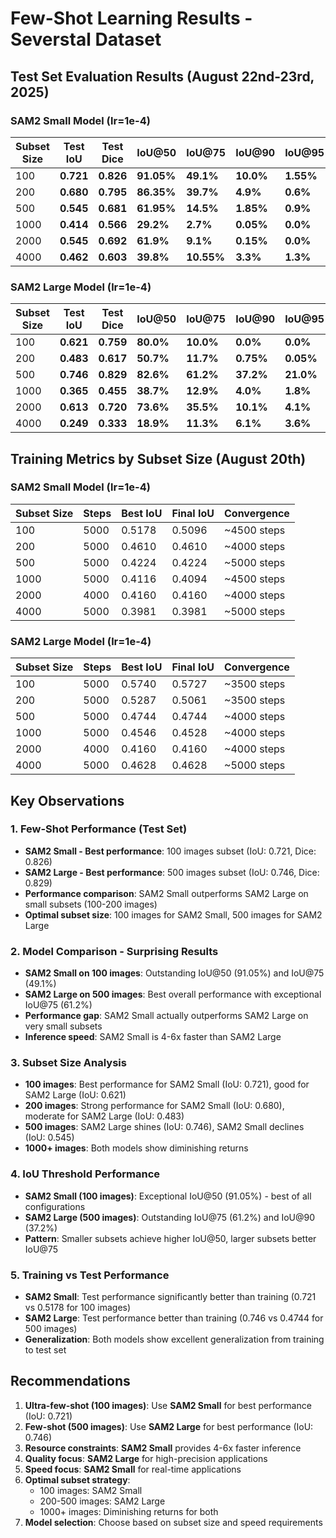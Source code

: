 # Few-Shot Learning Results - Severstal Dataset

## Test Set Evaluation Results (August 22nd-23rd, 2025)

### SAM2 Small Model (lr=1e-4)

| Subset Size | Test IoU | Test Dice | IoU@50 | IoU@75 | IoU@90 | IoU@95 | Precision | Recall | F1 | Inference Time |
|-------------|----------|-----------|---------|---------|---------|---------|-----------|---------|----|----------------|
| 100         | **0.721**| **0.826** | **91.05%**| **49.1%**| **10.0%**| **1.55%**| **0.888** | **0.802** | **0.826**| **0.040s**    |
| 200         | **0.680**| **0.795** | **86.35%**| **39.7%**| **4.9%** | **0.6%**  | **0.881** | **0.757** | **0.795**| **0.041s**    |
| 500         | **0.545**| **0.681** | **61.95%**| **14.5%**| **1.85%**| **0.9%** | **0.885** | **0.602** | **0.681**| **0.043s**    |
| 1000        | **0.414**| **0.566** | **29.2%** | **2.7%** | **0.05%**| **0.0%** | **0.892** | **0.443** | **0.566**| **0.043s**    |
| 2000        | **0.545**| **0.692** | **61.9%** | **9.1%** | **0.15%**| **0.0%** | **0.895** | **0.592** | **0.692**| **0.042s**    |
| 4000        | **0.462**| **0.603** | **39.8%** | **10.55%**| **3.3%** | **1.3%** | **0.892** | **0.508** | **0.603**| **0.044s**    |

### SAM2 Large Model (lr=1e-4)

| Subset Size | Test IoU | Test Dice | IoU@50 | IoU@75 | IoU@90 | IoU@95 | Precision | Recall | F1 | Inference Time |
|-------------|----------|-----------|---------|---------|---------|---------|-----------|---------|----|----------------|
| 100         | **0.621**| **0.759** | **80.0%**| **10.0%**| **0.0%** | **0.0%** | **0.917** | **0.676** | **0.759**| **0.159s**    |
| 200         | **0.483**| **0.617** | **50.7%**| **11.7%**| **0.75%**| **0.05%**| **0.930** | **0.512** | **0.617**| **0.259s**    |
| 500         | **0.746**| **0.829** | **82.6%**| **61.2%**| **37.2%**| **21.0%**| **0.867** | **0.864** | **0.829**| **0.168s**    |
| 1000        | **0.365**| **0.455** | **38.7%**| **12.9%**| **4.0%** | **1.8%** | **0.919** | **0.405** | **0.455**| **0.226s**    |
| 2000        | **0.613**| **0.720** | **73.6%**| **35.5%**| **10.1%**| **4.1%** | **0.895** | **0.686** | **0.720**| **0.184s**    |
| 4000        | **0.249**| **0.333** | **18.9%**| **11.3%**| **6.1%** | **3.6%** | **0.911** | **0.281** | **0.333**| **0.209s**    |

## Training Metrics by Subset Size (August 20th)

### SAM2 Small Model (lr=1e-4)

| Subset Size | Steps | Best IoU | Final IoU | Convergence |
|-------------|-------|-----------|-----------|-------------|
| 100         | 5000  | 0.5178    | 0.5096    | ~4500 steps |
| 200         | 5000  | 0.4610    | 0.4610    | ~4000 steps |
| 500         | 5000  | 0.4224    | 0.4224    | ~5000 steps |
| 1000        | 5000  | 0.4116    | 0.4094    | ~4500 steps |
| 2000        | 4000  | 0.4160    | 0.4160    | ~4000 steps |
| 4000        | 5000  | 0.3981    | 0.3981    | ~5000 steps |

### SAM2 Large Model (lr=1e-4)

| Subset Size | Steps | Best IoU | Final IoU | Convergence |
|-------------|-------|-----------|-----------|-------------|
| 100         | 5000  | 0.5740    | 0.5727    | ~3500 steps |
| 200         | 5000  | 0.5287    | 0.5061    | ~3500 steps |
| 500         | 5000  | 0.4744    | 0.4744    | ~4000 steps |
| 1000        | 5000  | 0.4546    | 0.4528    | ~4000 steps |
| 2000        | 4000  | 0.4160    | 0.4160    | ~4000 steps |
| 4000        | 5000  | 0.4628    | 0.4628    | ~5000 steps |

## Key Observations

### 1. **Few-Shot Performance (Test Set)**
- **SAM2 Small - Best performance**: 100 images subset (IoU: 0.721, Dice: 0.826)
- **SAM2 Large - Best performance**: 500 images subset (IoU: 0.746, Dice: 0.829)
- **Performance comparison**: SAM2 Small outperforms SAM2 Large on small subsets (100-200 images)
- **Optimal subset size**: 100 images for SAM2 Small, 500 images for SAM2 Large

### 2. **Model Comparison - Surprising Results**
- **SAM2 Small on 100 images**: Outstanding IoU@50 (91.05%) and IoU@75 (49.1%)
- **SAM2 Large on 500 images**: Best overall performance with exceptional IoU@75 (61.2%)
- **Performance gap**: SAM2 Small actually outperforms SAM2 Large on very small subsets
- **Inference speed**: SAM2 Small is 4-6x faster than SAM2 Large

### 3. **Subset Size Analysis**
- **100 images**: Best performance for SAM2 Small (IoU: 0.721), good for SAM2 Large (IoU: 0.621)
- **200 images**: Strong performance for SAM2 Small (IoU: 0.680), moderate for SAM2 Large (IoU: 0.483)
- **500 images**: SAM2 Large shines (IoU: 0.746), SAM2 Small declines (IoU: 0.545)
- **1000+ images**: Both models show diminishing returns

### 4. **IoU Threshold Performance**
- **SAM2 Small (100 images)**: Exceptional IoU@50 (91.05%) - best of all configurations
- **SAM2 Large (500 images)**: Outstanding IoU@75 (61.2%) and IoU@90 (37.2%)
- **Pattern**: Smaller subsets achieve higher IoU@50, larger subsets better IoU@75

### 5. **Training vs Test Performance**
- **SAM2 Small**: Test performance significantly better than training (0.721 vs 0.5178 for 100 images)
- **SAM2 Large**: Test performance better than training (0.746 vs 0.4744 for 500 images)
- **Generalization**: Both models show excellent generalization from training to test set

## Recommendations

1. **Ultra-few-shot (100 images)**: Use **SAM2 Small** for best performance (IoU: 0.721)
2. **Few-shot (500 images)**: Use **SAM2 Large** for best performance (IoU: 0.746)
3. **Resource constraints**: **SAM2 Small** provides 4-6x faster inference
4. **Quality focus**: **SAM2 Large** for high-precision applications
5. **Speed focus**: **SAM2 Small** for real-time applications
6. **Optimal subset strategy**: 
   - 100 images: SAM2 Small
   - 200-500 images: SAM2 Large
   - 1000+ images: Diminishing returns for both
7. **Model selection**: Choose based on subset size and speed requirements
